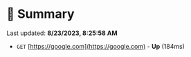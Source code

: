 # 📖 Summary
Last updated: **8/23/2023, 8:25:58 AM**

- `GET` [https://google.com](https://google.com) - **Up** (184ms)
